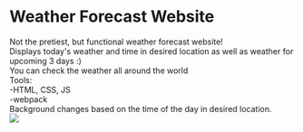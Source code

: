 # Weather Forecast Website
Not the pretiest, but functional weather forecast website!\
Displays today's weather and time in desired location as well as weather for upcoming 3 days :)\
You can check the weather all around the world\
Tools:\
-HTML, CSS, JS\
-webpack\
Background changes based on the time of the day in desired location.\
<img src="https://i.imgur.com/XyhO2Sj.png" />


